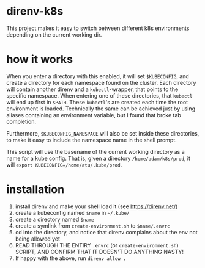 # direnv-k8s

This project makes it easy to switch between different k8s environments depending on the current working dir. 


# how it works

When you enter a directory with this enabled, it will set `$KUBECONFIG`, and create a directory for each namespace found on the cluster.
Each directory will contain another direnv and a `kubectl`-wrapper, that points to the specific namespace. When entering one of these directories, that `kubectl` will end up first in `$PATH`.
These `kubectl`'s are created each time the root environment is loaded. Technically the same can be achieved just by using aliases containing an environment variable, but I found that broke tab completion.

Furthermore, `$KUBECONFIG_NAMESPACE` will also be set inside these directories, to make it easy to include the namespace name in the shell prompt.

This script will use the basename of the current working directory as a name for a kube config. That is, given a directory `/home/adam/k8s/prod`, it will  `export KUBECONFIG=/home/atu/.kube/prod`.


# installation

1.  install direnv and make your shell load it (see https://direnv.net/)
1.  create a kubeconfig named `$name` in `~/.kube/`
1.  create a directory named `$name`
1.  create a symlink from `create-environment.sh` to `$name/.envrc`
1.  cd into the directory, and notice that direnv complains about the env not being allowed yet
1.  READ THROUGH THE ENTIRY `.envrc` (or `create-environment.sh`) SCRIPT, AND CONFIRM THAT IT DOESN'T DO ANYTHING NASTY!
1.  If happy with the above, run `direnv allow .`
